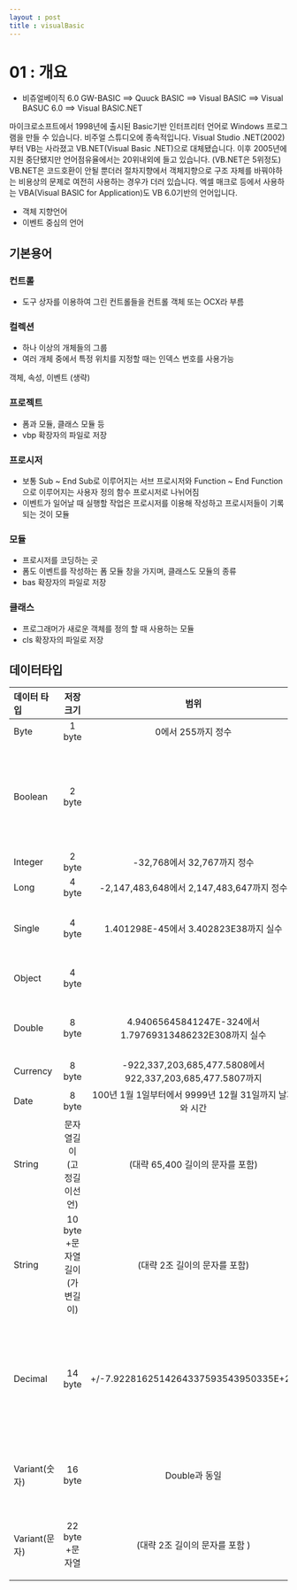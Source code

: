 ```yaml
---
layout : post
title : visualBasic
---
```


01 : 개요 
===
+ 비쥬얼베이직 6.0
GW-BASIC ==> Quuck BASIC ==> Visual BASIC ==> Visual BASUC 6.0 ==> Visual BASIC.NET

마이크로소프트에서 1998년에 출시된 Basic기반 인터프리터 언어로 Windows 프로그램을 만들 수 있습니다. 비주얼 스튜디오에 종속적입니다. Visual Studio .NET(2002)부터 VB는 사라졌고 VB.NET(Visual Basic .NET)으로 대체됐습니다. 이후 2005년에 지원 중단됐지만 언어점유율에서는 20위내외에 들고 있습니다. (VB.NET은 5위정도) VB.NET은 코드호환이 안될 뿐더러 절차지향에서 객체지향으로 구조 자체를 바꿔야하는 비용상의 문제로 여전히 사용하는 경우가 더러 있습니다. 엑셀 매크로 등에서 사용하는 VBA(Visual  BASIC for Application)도 VB 6.0기반의 언어입니다.

+ 객체 지향언어
+ 이벤트 중심의 언어

## 기본용어  
### 컨트롤  
+ 도구 상자를 이용하여 그린 컨트롤들을 컨트롤 객체 또는 OCX라 부름  

### 컬렉션
+ 하나 이상의 개체들의 그룹
+ 여러 개체 중에서 특정 위치를 지정할 때는 인덱스 번호를 사용가능

객체, 속성, 이벤트 (생략)

### 프로젝트
+ 폼과 모듈, 클래스 모듈 등
+ vbp 확장자의 파일로 저장

### 프로시저
+ 보통 Sub ~ End Sub로 이루어지는 서브 프로시저와 Function ~ End Function으로 이루어지는 사용자 정의 함수 프로시저로 나뉘어짐
+ 이벤트가 일어날 때 실행할 작업은 프로시저를 이용해 작성하고 프로시저들이 기록되는 것이 모듈

### 모듈
+ 프로시저를 코딩하는 곳
+ 폼도 이벤트를 작성하는 폼 모듈 창을 가지며, 클래스도 모듈의 종류
+ bas 확장자의 파일로 저장

### 클래스
+ 프로그래머가 새로운 객체를 정의 할 때 사용하는 모듈
+ cls 확장자의 파일로 저장

## 데이터타입 

| 데이터 타입 | 저장 크기 | 범위 | 비고 |
|:--------|:-------:| :-------:|:-------:|
| Byte   | 1 byte   | 0에서 255까지 정수   | |
| Boolean |  2 byte  |  | (0은 False로 그 외에는 True로 인식)   |
| Integer   | 2 byte   | -32,768에서 32,767까지 정수   | |
| Long | 4 byte   | -2,147,483,648에서 2,147,483,647까지 정수   | |
| Single |  4 byte   | 1.401298E-45에서  3.402823E38까지 실수   | 단정도 부동 소수점 |
| Object |  4 byte  |   | 객체참조형 |
| Double |  8 byte   | 4.94065645841247E-324에서  1.79769313486232E308까지 실수   | 배정도 부동 소수점 |
| Currency |  8 byte   | -922,337,203,685,477.5808에서 922,337,203,685,477.5807까지   | |
| Date |  8 byte   | 100년 1월 1일부터에서 9999년 12월 31일까지 날짜와 시간   | |
| String |  문자열길이(고정길이선언)   | (대략 65,400 길이의 문자를 포함)   | |
| String |  10 byte +문자열길이(가변길이)   | (대략 2조 길이의 문자를 포함)   | |
| Decimal  |  14 byte   | +/-7.9228162514264337593543950335E+28   | 숫자를 나타내는 데이터타입 중 가장 느림 | 
| Variant(숫자) |  16 byte  | Double과 동일   | 날짜/시간, 부동 소수, 정수 |
| Variant(문자) |  22 byte +문자열   |  (대략 2조 길이의 문자를 포함 )  | 개체를 나타낼 수 있음 |

